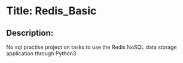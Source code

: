 # Title: Redis_Basic


## Description:
No sql practise project on tasks to use the Redis NoSQL data storage application through Python3